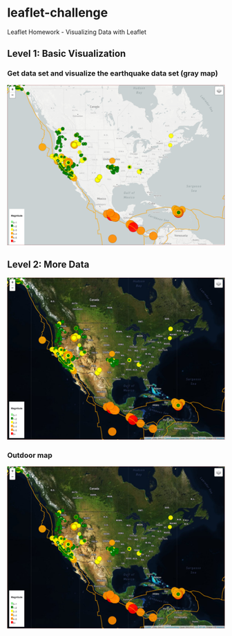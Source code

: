 # leaflet-challenge
Leaflet Homework - Visualizing Data with Leaflet

## Level 1: Basic Visualization
### Get data set and visualize the earthquake data set (gray map)
![GrayMap](images/graymap.PNG)

## Level 2: More Data
![SatelliteMap](images/satellitemap.PNG)

### Outdoor map
![SatelliteMap](images/satellitemap.PNG)
